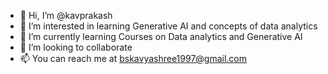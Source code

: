 - 👋 Hi, I’m @kavprakash
- 👀 I’m interested in learning Generative AI and concepts of data analytics
- 🌱 I’m currently learning Courses on Data analytics and Generative AI
- 💞️ I’m looking to collaborate 
- 📫 You can reach me at bskavyashree1997@gmail.com

<!---
kavprakash/kavprakash is a ✨ special ✨ repository because its `README.md` (this file) appears on your GitHub profile.
You can click the Preview link to take a look at your changes.
--->
